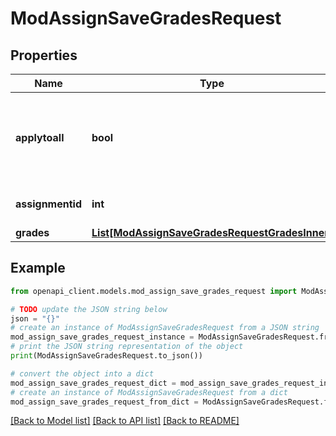 # ModAssignSaveGradesRequest


## Properties

Name | Type | Description | Notes
------------ | ------------- | ------------- | -------------
**applytoall** | **bool** | If true, this grade will be applied to all members of the group (for group assignments). | 
**assignmentid** | **int** | The assignment id to operate on | 
**grades** | [**List[ModAssignSaveGradesRequestGradesInner]**](ModAssignSaveGradesRequestGradesInner.md) |  | 

## Example

```python
from openapi_client.models.mod_assign_save_grades_request import ModAssignSaveGradesRequest

# TODO update the JSON string below
json = "{}"
# create an instance of ModAssignSaveGradesRequest from a JSON string
mod_assign_save_grades_request_instance = ModAssignSaveGradesRequest.from_json(json)
# print the JSON string representation of the object
print(ModAssignSaveGradesRequest.to_json())

# convert the object into a dict
mod_assign_save_grades_request_dict = mod_assign_save_grades_request_instance.to_dict()
# create an instance of ModAssignSaveGradesRequest from a dict
mod_assign_save_grades_request_from_dict = ModAssignSaveGradesRequest.from_dict(mod_assign_save_grades_request_dict)
```
[[Back to Model list]](../README.md#documentation-for-models) [[Back to API list]](../README.md#documentation-for-api-endpoints) [[Back to README]](../README.md)


